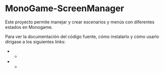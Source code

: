 # MonoGame-ScreenManager

Este proyecto permite manejar y crear escenarios y menús con diferentes estados en Monogame.

Para ver la documentación del código fuente, cómo instalarlo y cómo usarlo dirigase a los siguientes links:

 * -
 * -